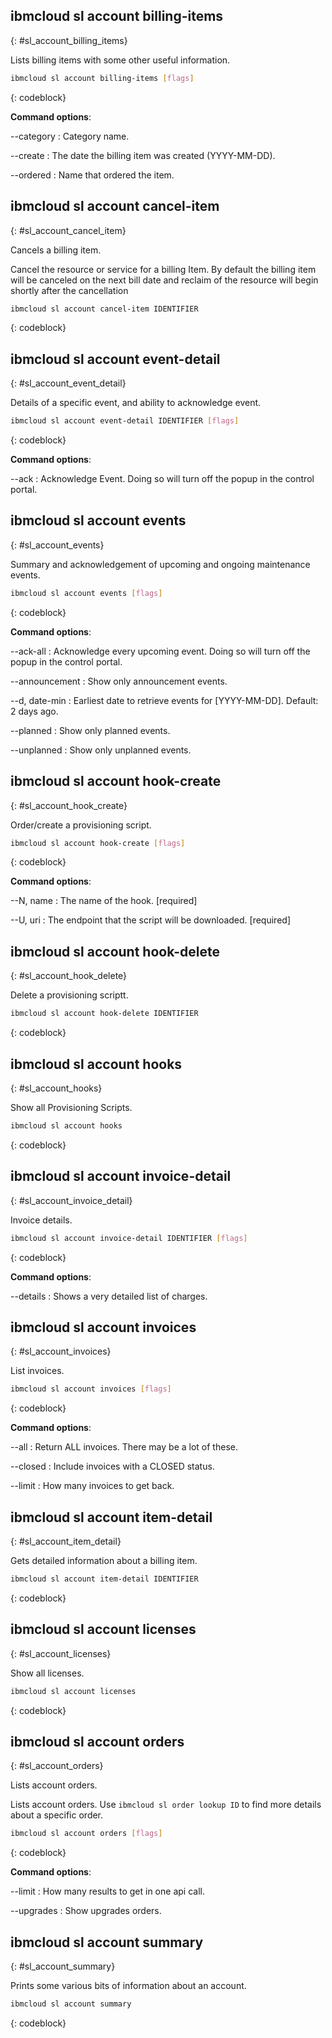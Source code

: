 


## ibmcloud sl account billing-items
{: #sl_account_billing_items}

Lists billing items with some other useful information.



```bash
ibmcloud sl account billing-items [flags]
```
{: codeblock}


**Command options**:

--category
:    Category name.

--create
:    The date the billing item was created (YYYY-MM-DD).

--ordered
:    Name that ordered the item.

## ibmcloud sl account cancel-item
{: #sl_account_cancel_item}

Cancels a billing item.

Cancel the resource or service for a billing Item. By default the billing item will be canceled
on the next bill date and reclaim of the resource will begin shortly after the cancellation

```bash
ibmcloud sl account cancel-item IDENTIFIER
```
{: codeblock}


## ibmcloud sl account event-detail
{: #sl_account_event_detail}

Details of a specific event, and ability to acknowledge event.



```bash
ibmcloud sl account event-detail IDENTIFIER [flags]
```
{: codeblock}


**Command options**:

--ack
:    Acknowledge Event. Doing so will turn off the popup in the control portal.

## ibmcloud sl account events
{: #sl_account_events}

Summary and acknowledgement of upcoming and ongoing maintenance events.



```bash
ibmcloud sl account events [flags]
```
{: codeblock}


**Command options**:

--ack-all
:    Acknowledge every upcoming event. Doing so will turn off the popup in the control portal.

--announcement
:    Show only announcement events.

--d, date-min
:    Earliest date to retrieve events for [YYYY-MM-DD]. Default: 2 days ago.

--planned
:    Show only planned events.

--unplanned
:    Show only unplanned events.

## ibmcloud sl account hook-create
{: #sl_account_hook_create}

Order/create a provisioning script.



```bash
ibmcloud sl account hook-create [flags]
```
{: codeblock}


**Command options**:

--N, name
:    The name of the hook. [required]

--U, uri
:    The endpoint that the script will be downloaded. [required]

## ibmcloud sl account hook-delete
{: #sl_account_hook_delete}

Delete a provisioning scriptt.



```bash
ibmcloud sl account hook-delete IDENTIFIER
```
{: codeblock}


## ibmcloud sl account hooks
{: #sl_account_hooks}

Show all Provisioning Scripts.



```bash
ibmcloud sl account hooks
```
{: codeblock}


## ibmcloud sl account invoice-detail
{: #sl_account_invoice_detail}

Invoice details.



```bash
ibmcloud sl account invoice-detail IDENTIFIER [flags]
```
{: codeblock}


**Command options**:

--details
:    Shows a very detailed list of charges.

## ibmcloud sl account invoices
{: #sl_account_invoices}

List invoices.



```bash
ibmcloud sl account invoices [flags]
```
{: codeblock}


**Command options**:

--all
:    Return ALL invoices. There may be a lot of these.

--closed
:    Include invoices with a CLOSED status.

--limit
:    How many invoices to get back.

## ibmcloud sl account item-detail
{: #sl_account_item_detail}

Gets detailed information about a billing item.



```bash
ibmcloud sl account item-detail IDENTIFIER
```
{: codeblock}


## ibmcloud sl account licenses
{: #sl_account_licenses}

Show all licenses.



```bash
ibmcloud sl account licenses
```
{: codeblock}


## ibmcloud sl account orders
{: #sl_account_orders}

Lists account orders.

Lists account orders. Use `ibmcloud sl order lookup ID` to find more details about a specific order.

```bash
ibmcloud sl account orders [flags]
```
{: codeblock}


**Command options**:

--limit
:    How many results to get in one api call.

--upgrades
:    Show upgrades orders.

## ibmcloud sl account summary
{: #sl_account_summary}

Prints some various bits of information about an account.



```bash
ibmcloud sl account summary
```
{: codeblock}

